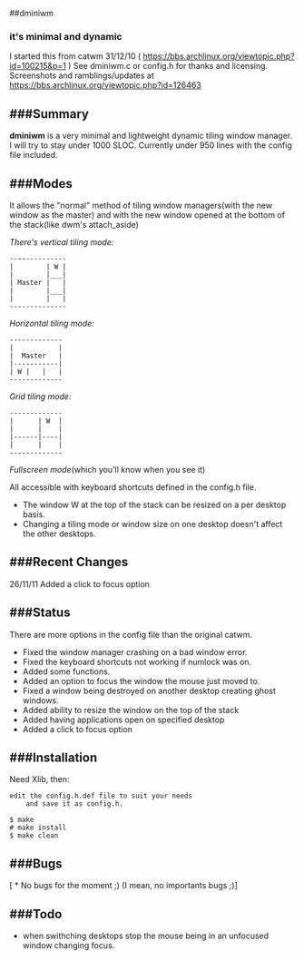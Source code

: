 ##dminiwm
### it's minimal and dynamic

I started this from catwm 31/12/10 ( https://bbs.archlinux.org/viewtopic.php?id=100215&p=1 )
    See dminiwm.c or config.h for thanks and licensing.
Screenshots and ramblings/updates at https://bbs.archlinux.org/viewtopic.php?id=126463


###Summary
-------


**dminiwm** is a very minimal and lightweight dynamic tiling window manager.
    I will try to stay under 1000 SLOC.
    Currently under 950 lines with the config file included.


###Modes
-----

It allows the "normal" method of tiling window managers(with the new window as the master)
    and with the new window opened at the bottom of the stack(like dwm's attach_aside)

 *There's vertical tiling mode:*

    --------------
    |        | W |
    |        |___|
    | Master |   |
    |        |___|
    |        |   |
    --------------

 *Horizontal tiling mode:*

    -------------
    |           |
    |  Master   |
    |-----------|
    | W |   |   |
    -------------
    
 *Grid tiling mode:*

    -------------
    |      | W  |
    |      |    |
    |------|----|
    |      |    |
    -------------

 *Fullscreen mode*(which you'll know when you see it)

 All accessible with keyboard shortcuts defined in the config.h file.
 
 * The window W at the top of the stack can be resized on a per desktop basis.
 * Changing a tiling mode or window size on one desktop doesn't affect the other desktops.


###Recent Changes
--------------

26/11/11
	Added a click to focus option

###Status
------

There are more options in the config file than the original catwm.

  * Fixed the window manager crashing on a bad window error.
  * Fixed the keyboard shortcuts not working if numlock was on.
  * Added some functions.
  * Added an option to focus the window the mouse just moved to.
  * Fixed a window being destroyed on another desktop creating ghost windows.
  * Added ability to resize the window on the top of the stack
  * Added having applications open on specified desktop
  * Added a click to focus option


###Installation
------------

Need Xlib, then:

    edit the config.h.def file to suit your needs
        and save it as config.h.

    $ make
    # make install
    $ make clean


###Bugs
----

[ * No bugs for the moment ;) (I mean, no importants bugs ;)]


###Todo
----

  * when swithching desktops stop the mouse being in an unfocused window changing focus.

